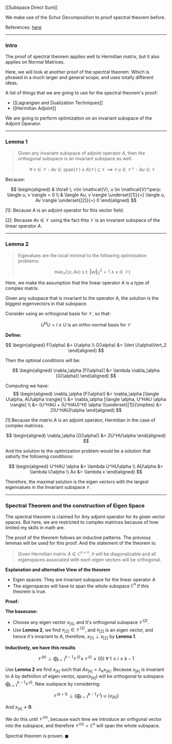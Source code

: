 [[Subspace Direct Sum]]

We make use of the Schur Decomposition to proof spectral theorem before. 

References: [here](https://mast.queensu.ca/~br66/419/spectraltheoremproof.pdf)

---
### **Intro**

The proof of spectral theorem applies well to Hermitian matrix, but it also applies on Normal Matrices. 

Here, we will look at another proof of the spectral theorem. Which is phrased in a much larger and general scope, and uses totally different ideas. 

A list of things that we are going to use for the spectral theorem's proof: 

* [[Lagrangian and Dualization Techniques]]
* [[Hermitian Adjoint]]

We are going to perform optimization on an invariant subspace of the Adjoint Operator. 

---
### **Lemma 1**

> Given any invariant subspace of adjoint operator $A$, then the orthogonal subspace is an invariant subspace as well. 
> 
> $$
> \forall\; v \in \mathcal{V}: Av \in \text{span}(\mathcal{V}) 
> \; \wedge \; A(\mathcal{V}) \subseteq \mathcal{V}
> \implies 
> \forall \; u \in \mathcal{V}^{\perp}: Au \in \mathcal{V}
> $$

Because: 

$$
\begin{aligned}
    & \forall \; v\in \mathcal{V}, u \in \mathcal{V}^\perp: 
    \langle u, v \rangle = 0
    \\
    & \langle Au, v \rangle \underset{[1]}{=} \langle u, Av \rangle \underset{[2]}{=} 0
\end{aligned}
$$

\[1\]: Because A is an adjoint operator for this vector field. 

\[2\]: Because $Av\in \mathcal{V}$ using the fact thta $\mathcal{V}$ is an invariant subspace of the linear operator $A$. 


---
### **Lemma 2**

> Eigevalues are the local minimal to the following optimization problems: 
> 
> $$
> \max_{x} \left\lbrace
>     \langle x, Ax \rangle \text{ s.t: } \Vert w\Vert_2^2 = 1 \wedge x \in \mathcal{V}
> \right\rbrace
> $$

Here, we make the assumption that the linear operator $A$ is a type of complex matrix. 

Given any subspace that is invariant to the operator $A$, the solution is the biggest eigenvectors in that subspace. 

Consider using an orthogonal basis for $\mathcal{V}$, so that: 

$$
U^HU = I \wedge U \text{ is an ortho-normal basis for } \mathcal{V}
$$

**Define:** 

$$
\begin{aligned}
    F(\alpha) &= U\alpha
    \\
    G(\alpha) &= \Vert U\alpha\Vert_2
\end{aligned}
$$

Then the optimal conditions will be: 

$$
\begin{aligned}
    \nabla_\alpha [F(\alpha)] &= \lambda \nabla_\alpha [G(\alpha)]
\end{aligned}
$$

Computing we have: 
$$
\begin{aligned}
    \nabla_\alpha [F(\alpha)] &= \nabla_\alpha [\langle U\alpha, AU\alpha \rangle]
    \\
    &= \nabla_\alpha [\langle \alpha, U^HAU \alpha \rangle]
    \\
    &= (U^HAU + (U^HAU)^H) \alpha
    \\\underset{[1]}{\implies}
    &= 2(U^HAU)\alpha
\end{aligned}
$$

\[1\] Because the matrix $A$ is an adjoint operator, Hermitian in the case of complex matrices. 


$$
\begin{aligned}
    \nabla_\alpha [G(\alpha)] &= 2U^HU\alpha
\end{aligned}
$$

And the solution to the optimization problem would be a solution that satisify the following conditions: 

$$
\begin{aligned}
    U^HAU \alpha &= \lambda U^HU\alpha 
    \\
    AU\alpha &= \lambda U\alpha 
    \\
    Ax &= \lambda x
\end{aligned}
$$

Therefore, the maximal solution is the eigen vectors with the largest eigenvalues in the Invariant subspace $\mathcal{V}$. 

---
### **Spectral Theorem and the construction of Eigen Space**

The spectral theorem is claimed for Any adjoint operator for its given vector spaces. But here, we are restricted to complex matrices because of how limited my skills in math are. 

The proof of the theorem follows an inductive patterns. The previous lemmas will be used for this proof. And the statement of the theorem is: 

> Given Hermitian matrix $A\in \mathbb{C}^{n\times n}$, it will be diagonalizable and all eigenspaces associated with each eigen vectors will be orthogonal. 

**Explanation and alternative View of the theorem**

* Eigen spaces: They are invariant subspace for the linear operator $A$
* The eigenspaces will have to span the whole subspace $\mathbb{C}^n$ if this theorem is true. 


**Proof:**

**The basecase:** 

* Choose any eigen vector $x_{[1]}$, and it's orthogonal subspace $\mathcal{V}^{(2)}$.
* Use **Lemma 2**, we find $x_{[2]}\in \mathcal{V}^{(2)}$, and $x_{[2]}$ is an eigen vector, and hence it's invariant to $A$, therefore, $x_{[1]}\perp x_{[2]}$ by **Lemma 1**. 

**Inductively, we have this results**

$$
\mathcal{V}^{(k)}\perp \bigoplus_{i = 1}^{k - 1} \mathcal{V}^{(i)} \wedge \,\mathcal{V}^{(i)} \neq \{0\}\;\forall\; 1 \le i \le k-1
$$

Use **Lemma 2** we find $x_{[k]}$ such that $Ax_{[k]} = \lambda_k x_{[k]}$. Because $x_{[k]}$ is invariant to $A$ by definition of eigen vector, $\text{span}(x_{[k]})$ will be orthogonal to subspace $\bigoplus_{i = 1}^{k - 1} \mathcal{V}^{(i)}$. New susbpace by considering: 

$$
\mathcal{V}^{(k + 1)} \perp \left(
    \bigoplus_{i = 1}^{k  - 1} \mathcal{V}^{i}
\right) \cup \{x_{[k]}\}
$$

And $x_{[k]} \neq \mathbf{0}$. 

We do this until $\mathcal{V}^{(n)}$, because each time we introduce an orthgonal vector into the subspace, and therefore $\mathcal{V}^{(n)} = \mathbb{C}^n$ will span the whole subspace. 

Spectral theorem is proven. $\blacksquare$
